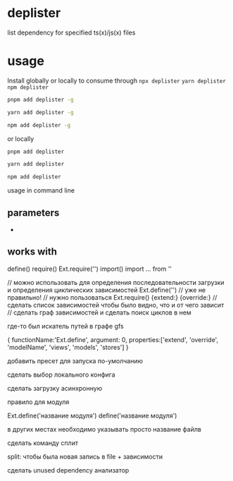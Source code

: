 # deplister
list dependency for specified ts(x)/js(x) files

# usage

Install globally or locally to consume through `npx deplister` `yarn deplister` `npm deplister`

```bash
pnpm add deplister -g
```

```bash
yarn add deplister -g
```

```bash
npm add deplister -g
```

or locally


```bash
pnpm add deplister
```

```bash
yarn add deplister
```

```bash
npm add deplister
```

usage in command line

## parameters

-

## works with

define()
require()
Ext.require('')
import()
import ... from ''

// можно использовать для определения последовательности загрузки и определения циклических зависимостей
Ext.define('')
// уже не правильно!
// нужно пользоваться Ext.require()
{extend:}
{override:}
// сделать список зависимостей чтобы было видно, что и от чего зависит
// сделать граф зависимостей и сделать поиск циклов в нем


где-то был искатель путей в графе gfs

{
  functionName:'Ext.define',
  argument: 0,
  properties:['extend', 'override', 'modelName', 'views', 'models', 'stores']
}


добавить пресет для запуска по-умолчанию

сделать выбор локального конфига

сделать загрузку асинхронную


правило для модуля

Ext.define('название модуля')
define('название модуля')

в других местах необходимо указывать просто название файлв

сделать команду сплит

split: чтобы была новая запись в file + зависимости

сделать unused dependency анализатор